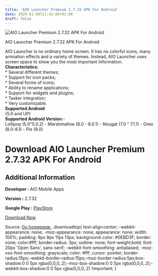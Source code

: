 ```yaml
---
title: 'AIO Launcher Premium 2.7.32 APK For Android'
date: 2020-01-09T21:42:00+01:00
draft: false
---
```


![AIO Launcher Premium 2.7.32 APK For Android](https://i0.wp.com/apkhome.net/wp-content/uploads/2020/01/AIO-Launcher-Premium-2.7.32.png "AIO Launcher Premium 2.7.32 APK For Android")

  

AIO Launcher Premium 2.7.32 APK For Android

AIO Launcher is no ordinary home screen. It has no colorful icons, many animation effects and a variety of themes. Instead, AIO Launcher uses screen space to show you the most important information.  
**Characteristics:**  
\* Several different themes;  
\* Support for icon packs;  
\* Several forms of icons;  
\* Ability to rename applications;  
\* Support for widgets and plugins;  
\* Tasker integration;  
\* Very customizable.  
**Supported Android**  
{5.0 and UP}  
**Supported Android Version**:-  
Lollipop (5.0"5.0.2) - Marshmallow (6.0 - 6.0.1) - Nougat (7.0 " 7.1.1) - Oreo (8.0-8.1) - Pie (9.0)

Download AIO Launcher Premium 2.7.32 APK For Android
====================================================

Additional Information
----------------------

**Developer :** AIO Mobile Apps

**Version :** 2.7.32

**Google Play :** [PlayStore](https://play.google.com/store/apps/details?id=ru.execbit.aiolauncher)

  

[Download Now](https://store4app.co/post/aio-launcher-premium-2-7-32-apk-for-android_1578600362)

  
Source: [Go homepage.](https://store4app.co/post/aio-launcher-premium-2-7-32-apk-for-android_1578600362) .downloadtop{ text-align:center; -webkit-appearance: none; -moz-appearance: none; appearance: none; width: 100%; padding: 9px 9px 11px 13px; background-color: #0EBD3F; border: none; color:#fff; border-radius: 3px; outline: none; font-weight;bold; font: 20px 'Open Sans', sans-serif; -webkit-font-smoothing: antialiased; -moz-osx-font-smoothing: grayscale; color: #fff; cursor: pointer; border-radius:15px;-webkit-border-radius:15px;-moz-border-radius:5px;box-shadow:0 0 5px rgba(0,0,0,.2);-moz-box-shadow:0 0 5px rgba(0,0,0,.2);-webkit-box-shadow:0 0 5px rgba(0,0,0,.2) !important; }